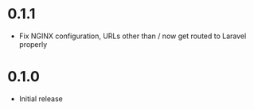 # 0.1.1

* Fix NGINX configuration, URLs other than / now get routed to Laravel properly

# 0.1.0

* Initial release
